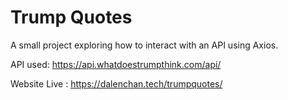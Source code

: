 # Trump Quotes 

A small project exploring how to interact with an API using Axios. 

API used: https://api.whatdoestrumpthink.com/api/

Website Live : https://dalenchan.tech/trumpquotes/

